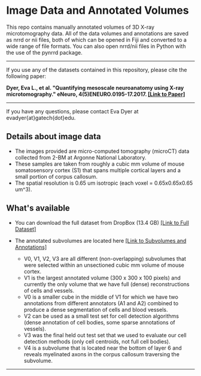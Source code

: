 # Image Data and Annotated Volumes #

This repo contains manually annotated volumes of 3D X-ray microtomography data. All of the data volumes and annotations are saved as nrrd or nii files, both of which can be opened in Fiji and converted to a wide range of file formats. You can also open nrrd/nii files in Python with the use of the pynrrd package.

***
If you use any of the datasets contained in this repository, please cite the following paper:

__Dyer, Eva L., et al. "Quantifying mesoscale neuroanatomy using X-ray microtomography." eNeuro, 4(5)ENEURO.0195-17.2017. [[Link to Paper]](http://www.eneuro.org/content/4/5/ENEURO.0195-17.2017)__

***
If you have any questions, please contact Eva Dyer at evadyer{at}gatech{dot}edu.

## Details about image data ##
* The images provided are micro-computed tomography (microCT) data collected from 2-BM at Argonne National Laboratory.
* These samples are taken from roughly a cubic mm volume of mouse somatosensory cortex (S1) that spans multiple cortical layers and a small portion of corpus callosum. 
* The spatial resolution is 0.65 um isotropic (each voxel = 0.65x0.65x0.65 um^3).

## What's available ##
* You can download the full dataset from DropBox (13.4 GB) [[Link to Full Dataset]](https://www.dropbox.com/s/u1z604sgtty5kbh/original_img_data_0pt65microniso.nrrd?dl=0)

* The annotated subvolumes are located here [[Link to Subvolumes and Annotations]](https://www.dropbox.com/sh/hu9e6hm2hvfna67/AADtG-ICqkEa0962pVSwrXBua?dl=0)
   - V0, V1, V2, V3 are all different (non-overlapping) subvolumes that were selected within an unsectioned cubic mm volume of mouse cortex.
   - V1 is the largest annotated volume (300 x 300 x 100 pixels) and currently the only volume that we have full (dense) reconstructions of cells and vessels.
   - V0 is a smaller cube in the middle of V1 for which we have two annotations from different annotators (A1 and A2) combined to produce a dense segmentation of cells and blood vessels.
   - V2 can be used as a small test set for cell detection algorithms (dense annotation of cell bodies, some sparse annotations of vessels).
   - V3 was the final held out test set that we used to evaluate our cell detection methods (only cell centroids, not full cell bodies).
   - V4 is a subvolume that is located near the bottom of layer 6 and reveals myelinated axons in the corpus callosum traversing the subvolume.
***
